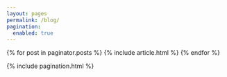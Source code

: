 ```yaml
---
layout: pages
permalink: /blog/
pagination:
  enabled: true
---
```


<section class="post-list">
  {% for post in paginator.posts %}
    {% include article.html %}
  {% endfor %}

  {% include pagination.html %}
</section>

